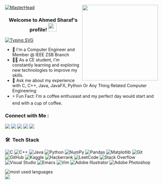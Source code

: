 [![MasterHead](https://shorturl.at/cqxRS)](https://rishavchanda.io)
<img width="250" align="right" src="https://c.tenor.com/_DOBjnGspYAAAAAM/code-coding.gif">
<h3 align="center">
  Welcome to Ahmed Sharaf's profile!
  <img src="https://media.giphy.com/media/hvRJCLFzcasrR4ia7z/giphy.gif" width="28">
</h3>

<!-- Typing SVG by DenverCoder1 - https://github.com/DenverCoder1/readme-typing-svg -->
[![Typing SVG](https://readme-typing-svg.demolab.com?font=Fira+Code&size=15&pause=1000&color=FF0000BE&center=true&width=435&lines=Computer+And+Artificial+Intelligence++Engineer;Always+Learning+New+Things)](https://git.io/typing-svg)

- 🏢 I'm a Computer Engineer and Member @ IEEE ZSB Branch
- 👨‍💻 As a CE student, I'm constantly learning and exploring new technologies to improve my skills.
- 💬 Ask me about my experience with C, C++, Java, JavaFX, Python Or Any Thing Related Computer Engineering
- ⚡ Fun Fact: I'm a coffee enthusiast and my perfect day would start and end with a cup of coffee.


### Connect with Me :

<a href="https://linkedin.com/in/ahmedsharaf9" target="_blank"><img src="https://img.shields.io/badge/-Ahmed%20Sharaf-0077B5?style=for-the-badge&logo=Linkedin&logoColor=white"/></a>
<a href="https://t.me/ahmedmosharaf" target="_blank"><img src="https://img.shields.io/badge/-Ahmed%20Sharaf-0077B5?style=for-the-badge&logo=Telegram&logoColor=white"/></a>
<a href="https://www.facebook.com/profile.php?id=100084027552363" target="_blank"><img src="https://img.shields.io/badge/-Ahmed%20Sharaf-0077B5?style=for-the-badge&logo=Telegram&logoColor=white"/></a>
<a href="https://www.instagram.com/ahmedbnsharaf/" target="_blank"><img src="https://img.shields.io/badge/-Ahmed%20Sharaf-0077B5?style=for-the-badge&logo=Telegram&logoColor=white"/></a>
<a href="https://twitter.com/ahmedbnsharaf" target="_blank"><img src="https://img.shields.io/badge/-Ahmed%20Sharaf-0077B5?style=for-the-badge&logo=Telegram&logoColor=white"/></a>

### 🛠 &nbsp;Tech Stack
![C](https://img.shields.io/badge/c-%2300599C.svg?style=for-the-badge&logo=c&logoColor=white)
![C++](https://img.shields.io/badge/c++-%2300599C.svg?style=for-the-badge&logo=c%2B%2B&logoColor=white)
![Java](https://img.shields.io/badge/java-%23ED8B00.svg?style=for-the-badge&logo=openjdk&logoColor=white)
![Python](https://img.shields.io/badge/python-3670A0?style=for-the-badge&logo=python&logoColor=ffdd54)
![NumPy](https://img.shields.io/badge/numpy-%23013243.svg?style=for-the-badge&logo=numpy&logoColor=white)
![Pandas](https://img.shields.io/badge/pandas-%23150458.svg?style=for-the-badge&logo=pandas&logoColor=white)
![Matplotlib](https://img.shields.io/badge/Matplotlib-%23ffffff.svg?style=for-the-badge&logo=Matplotlib&logoColor=black)
![Git](https://img.shields.io/badge/git-%23F05033.svg?style=for-the-badge&logo=git&logoColor=white)
![GitHub](https://img.shields.io/badge/github-%23121011.svg?style=for-the-badge&logo=github&logoColor=white)
![Kaggle](https://img.shields.io/badge/Kaggle-035a7d?style=for-the-badge&logo=kaggle&logoColor=white)
![Hackerrank](https://img.shields.io/badge/-Hackerrank-2EC866?style=for-the-badge&logo=HackerRank&logoColor=white)
![LeetCode](https://img.shields.io/badge/LeetCode-000000?style=for-the-badge&logo=LeetCode&logoColor=#d16c06)
![Stack Overflow](https://img.shields.io/badge/-Stackoverflow-FE7A16?style=for-the-badge&logo=stack-overflow&logoColor=white)
![Visual Studio](https://img.shields.io/badge/Visual%20Studio-5C2D91.svg?style=for-the-badge&logo=visual-studio&logoColor=white)
![Emacs](https://img.shields.io/badge/Emacs-%237F5AB6.svg?&style=for-the-badge&logo=gnu-emacs&logoColor=white)
![Vim](https://img.shields.io/badge/VIM-%2311AB00.svg?style=for-the-badge&logo=vim&logoColor=white)
![Adobe Illustrator](https://img.shields.io/badge/adobe%20illustrator-%23FF9A00.svg?style=for-the-badge&logo=adobe%20illustrator&logoColor=white)
![Adobe Photoshop](https://img.shields.io/badge/adobe%20photoshop-%2331A8FF.svg?style=for-the-badge&logo=adobe%20photoshop&logoColor=white)




<img align="left" src="https://github-readme-stats.vercel.app/api/top-langs?username=ahmedsharaf19&show_icons=true&locale=en&layout=compact&theme=radical" alt="most used languages" />
<br>
<a href="https://komarev.com/ghpvc/?username=ahmedsharaf19&style=for-the-badge">
    <img src="https://komarev.com/ghpvc/?username=ahmedsharaf19m&style=for-the-badge">
</a>
